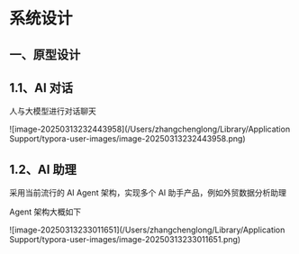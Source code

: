 # 系统设计



## 一、原型设计

## 1.1、AI 对话

人与大模型进行对话聊天

![image-20250313232443958](/Users/zhangchenglong/Library/Application Support/typora-user-images/image-20250313232443958.png)

## 1.2、AI 助理

采用当前流行的 AI Agent 架构，实现多个 AI 助手产品，例如外贸数据分析助理

Agent 架构大概如下

![image-20250313233011651](/Users/zhangchenglong/Library/Application Support/typora-user-images/image-20250313233011651.png)

